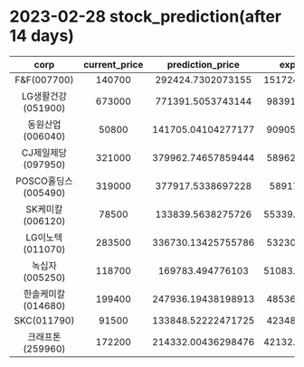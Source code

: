 # 2023-02-28 stock_prediction(after 14 days)

|   corp   |   current_price   |   prediction_price   |   expected_profit   |
|:--------:|:-----------------:|:--------------------:|:-------------------:|
|F&F(007700)|140700|292424.7302073155|151724.73020731547|
|LG생활건강(051900)|673000|771391.5053743144|98391.50537431438|
|동원산업(006040)|50800|141705.04104277177|90905.04104277177|
|CJ제일제당(097950)|321000|379962.74657859444|58962.74657859444|
|POSCO홀딩스(005490)|319000|377917.5338697228|58917.5338697228|
|SK케미칼(006120)|78500|133839.5638275726|55339.563827572594|
|LG이노텍(011070)|283500|336730.13425755786|53230.13425755786|
|녹십자(005250)|118700|169783.494776103|51083.494776103005|
|한솔케미칼(014680)|199400|247936.19438198913|48536.19438198913|
|SKC(011790)|91500|133848.52222471725|42348.52222471725|
|크래프톤(259960)|172200|214332.00436298476|42132.004362984764|
